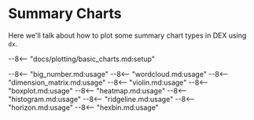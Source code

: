 # Summary Charts

Here we'll talk about how to plot some summary chart types in DEX using `dx`.

--8<-- "docs/plotting/basic_charts.md:setup"

--8<-- "big_number.md:usage"
--8<-- "wordcloud.md:usage"
--8<-- "dimension_matrix.md:usage"
--8<-- "violin.md:usage"
--8<-- "boxplot.md:usage"
--8<-- "heatmap.md:usage"
--8<-- "histogram.md:usage"
--8<-- "ridgeline.md:usage"
--8<-- "horizon.md:usage"
--8<-- "hexbin.md:usage"